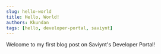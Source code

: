 ```yaml
---
slug: hello-world
title: Hello, World!
authors: Kkundan
tags: [hello, developer-portal, saviynt]
---
```


Welcome to my first blog post on Saviynt's Developer Portal!
